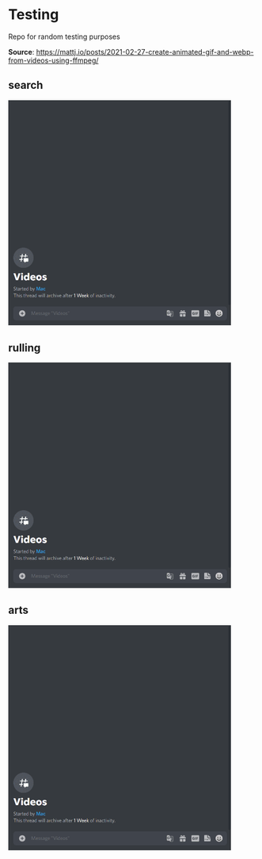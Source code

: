# Testing
Repo for random testing purposes

**Source**: https://mattj.io/posts/2021-02-27-create-animated-gif-and-webp-from-videos-using-ffmpeg/

## search
[<img src="arts.gif" width="450"/>](arts.gif)
## rulling
[<img src="arts.gif" width="450"/>](ruling.gif)
## arts
[<img src="arts.gif" width="450"/>](search.gif)

